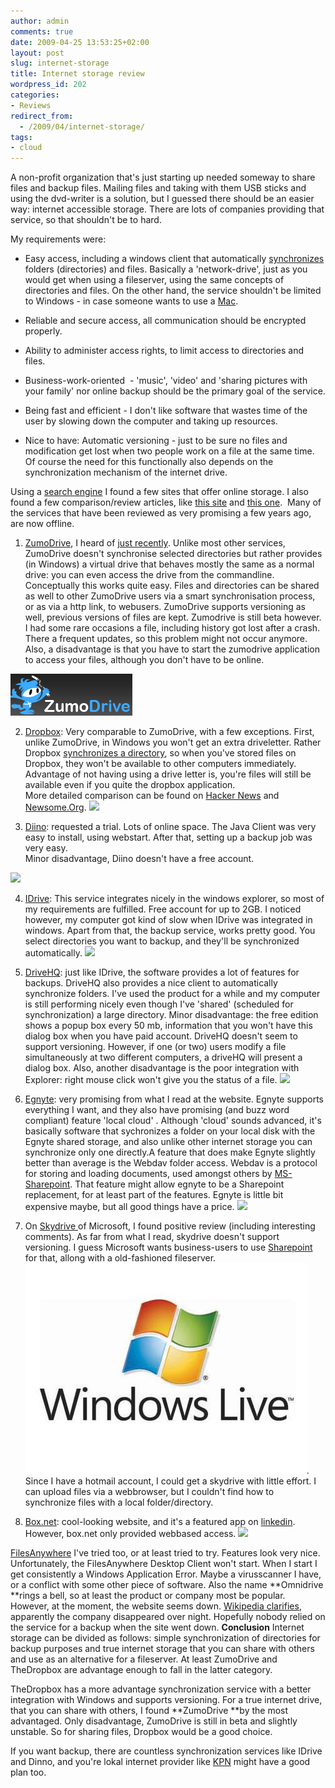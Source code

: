 ```yaml
---
author: admin
comments: true
date: 2009-04-25 13:53:25+02:00
layout: post
slug: internet-storage
title: Internet storage review
wordpress_id: 202
categories:
- Reviews
redirect_from:
  - /2009/04/internet-storage/
tags:
- cloud
---
```


A non-profit organization that's just starting up needed someway to share files and backup files. Mailing files and taking with them USB sticks and using the dvd-writer is a solution, but I guessed there should be an easier way: internet accessible storage. There are lots of companies providing that service, so that shouldn't be to hard.


My requirements were:




  * Easy access, including a windows client that automatically [synchronizes ](http://www.joelonsoftware.com/backIssues-2008-05.html)folders (directories) and files. Basically a 'network-drive', just as you would get when using a fileserver, using the same concepts of directories and files.
On the other hand, the service shouldn't be limited to Windows - in case someone wants to use a [Mac](http://www.apple.com/nl/mac/).


  * Reliable and secure access, all communication should be encrypted properly.


  * Ability to administer access rights, to limit access to directories and files.


  * Business-work-oriented  - 'music', 'video' and 'sharing pictures with your family' nor online backup should be the primary goal of the service.


  * Being fast and efficient - I don't like software that wastes time of the user by slowing down the computer and taking up resources.


  * Nice to have: Automatic versioning - just to be sure no files and modification get lost when two people work on a file at the same time. Of course the need for this functionally also depends on the synchronization mechanism of the internet drive.


Using a [search engine](http://www.google.nl) I found a few sites that offer online storage. I also found a few comparison/review articles, like [this site](http://danga.blogsome.com/category/online-storage/) and [this one](http://www.frankwatching.com/archive/2006/05/08/web-20-online-storage/).  Many of the services that have been reviewed as very promising a few years ago, are now offline.







  1. [ZumoDrive](http://zumodrive.com), I heard of [just recently](http://tomuse.com/zumodrive-free-web-storage-files-syncing-solutions/). Unlike most other services, ZumoDrive doesn't synchronise selected directories but rather provides (in Windows) a virtual drive that behaves mostly the same as a normal drive: you can even access the drive from the commandline. Conceptually this works quite easy. Files and directories can be shared as well to other ZumoDrive users via a smart synchronisation process, or as via a http link, to webusers. ZumoDrive supports versioning as well, previous versions of files are kept.
Zumodrive is still beta however. I had some rare occasions a file, including history got lost after a crash. There a frequent updates, so this problem might not occur anymore. Also, a disadvantage is that you have to start the zumodrive application to access your files, although you don't have to be online.  

[![zumodrivelogo](/wp-content/uploads/2009/04/zumodrivelogo.png)](http://zumodrive.com/)


  2. [Dropbox](https://www.getdropbox.com/): Very comparable to ZumoDrive, with a few exceptions. First, unlike ZumoDrive, in Windows you won't get an extra driveletter. Rather Dropbox [synchronizes a directory](http://paulstefanort.com/2009/02/17/dropbox-and-zumodrive-%E2%80%94-two-approaches-to-web-storage/), so when you've stored files on Dropbox, they won't be available to other computers immediately. Advantage of not having using a drive letter is, you're files will still be available even if you quite the dropbox application.  
More detailed comparison can be found on [Hacker News](http://news.ycombinator.com/item?id=438410) and [Newsome.Org](http://www.newsome.org/2009/02/zumodrive-vs-dropbox.shtml).
[![](https://www.getdropbox.com/static/images/dropbox_logo_home.png)](http://www.getdropbox.com)


  3. [Diino](http://www.diino.com): requested a trial. Lots of online space. The Java Client was very easy to install, using webstart. After that, setting up a backup job was very easy.  
Minor disadvantage, Diino doesn't have a free account.  

[![](http://www.diino.com/images/skins/default/logo.jpg?1242208000)](http://www.diino.com/)


  4. [IDrive](http://www.idrive.com/): This service integrates nicely in the windows explorer, so most of my requirements are fulfilled. Free account for up to 2GB. I noticed however, my computer got kind of slow when IDrive was integrated in windows. Apart from that, the backup service, works pretty good. You select directories you want to backup, and they'll be synchronized automatically.
[![](https://www.idrive.com/images/ide_logo.gif)](http://www.idrive.com/)


  5. [DriveHQ](http://www.drivehq.com): just like IDrive, the software provides a lot of features for backups. DriveHQ also provides a nice client to automatically synchronize folders. I've used the product for a while and my computer is still performing nicely even though I've 'shared' (scheduled for synchronization) a large directory. Minor disadvantage: the free edition shows a popup box every 50 mb, information that you won't have this dialog box when you have paid account.
DriveHQ doesn't seem to support versioning. However, if one (or two) users modify a file simultaneously at two different computers, a driveHQ will present a dialog box. Also, another disadvantage is the poor integration with Explorer: right mouse click won't give you the status of a file.
[![](http://www.drivehq.com/images/Logo/Common_logo.gif)](http://www.drivehq.com)


  6. [Egnyte](http://www.egnyte.com): very promising from what I read at the website. Egnyte supports everything I want, and they also have promising (and buzz word compliant) feature 'local cloud' . Although 'cloud' sounds advanced, it's basically software that sychronizes a folder on your local disk with the Egnyte shared storage, and also unlike other internet storage you can synchronize only one directly.A feature that does make Egnyte slightly better than average is the Webdav folder access. Webdav is a protocol for storing and loading documents, used amongst others by [MS-Sharepoint](http://www.microsoft.com/Sharepoint/default.mspx). That feature might allow egnyte to be a Sharepoint replacement, for at least part of the features.
Egnyte is little bit expensive maybe, but all good things have a price.
[![](http://www.egnyte.com/images/default/logo/logo_head.gif)](http://www.egnyte.com/)


  7. On [Skydrive ](http://skydrive.live.com/)of Microsoft, I found positive review (including interesting comments). As far from what I read, skydrive doesn't support versioning. I guess Microsoft wants business-users to use [Sharepoint](http://office.microsoft.com/nl-nl/sharepointserver/default.aspx) for that, allong with a old-fashioned fileserver.
[![windows-live-logo](/wp-content/uploads/2009/04/windows-live-logo.jpg)](http://skydrive.live.com/). Since I have a hotmail account, I could get a skydrive with little effort. I can upload files via a webbrowser, but I couldn't find how to synchronize files with a local folder/directory.


  8. [Box.net](http://www.box.net): cool-looking website, and it's a featured app on [linkedin](http://www.linkedin.com). However, box.net only provided webbased access.
[![](http://e3.boxcdn.net/img/sales/box_logo.gif)](http://www.box.net/)


[FilesAnywhere](http://www.filesanywhere.com/) I've tried too, or at least tried to try. Features look very nice. Unfortunately, the FilesAnywhere Desktop Client won't start. When I start I get consistently a Windows Application Error. Maybe a virusscanner I have, or a conflict with some other piece of software. Also the name **Omnidrive **rings a bell, so at least the product or company most be popular. However, at the moment, the website seems down. [Wikipedia clarifies](http://en.wikipedia.org/wiki/Omnidrive), apparently the company disappeared over night. Hopefully nobody relied on the service for a backup when the site went down.
**Conclusion**
Internet storage can be divided as follows: simple synchronization of directories for backup purposes and true internet storage that you can share with others and use as an alternative for a fileserver. At least ZumoDrive and TheDropbox are advantage enough to fall in the latter category.  

TheDropbox has a more advantage synchronization service with a better integration with Windows and supports versioning.
For a true internet drive, that you can share with others, I found **ZumoDrive **by the most advantaged. Only disadvantage, ZumoDrive is still in beta and slightly unstable. So for sharing files, Dropbox would be a good choice.  

If you want backup, there are countless synchronization services like IDrive and Dinno, and you're lokal internet provider like [KPN](http://zakelijk.kpn.com/business/meer-diensten/softwareonline/alle-software-online/op-kantoor-backup-online.htm) might have a good plan too.
